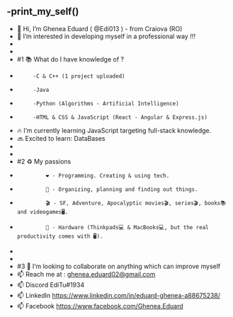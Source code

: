 -__print_my_self__()
-
- 👋 Hi, I’m Ghenea Eduard ( @Edi013 ) - from Craiova (RO) 
- 👀 I’m interested in developing myself in a professional way _!!!_      
-
- 
- #1 📚 What do I have knowledge of ? 
-          -C & C++ (1 project uploaded) 
-          -Java 
-          -Python (Algorithms - Artificial Intelligence)
-          -HTML & CSS & JavaScript (React - Angular & Express.js) 
- 🔥 I’m currently learning JavaScript targeting full-stack knowledge. 
- 🔜 Excited to learn: DataBases 
-
- 
- #2 ♻️ My passions
-              ❤️ - Programming. Creating & using tech. 
-              🔆 - Organizing, planning and finding out things. 
-              🎬 - SF, Adventure, Apocalyptic movies🎬, series🎬, books📚 and videogames🖥️.
-              💸 - Hardware (Thinkpads💻 & MacBooks💻, but the real productivity comes with 🖥️).
-  
- 
- #3 💞️ I’m looking to collaborate on anything which can improve myself  
- 📫 Reach me at : ghenea.eduard02@gmail.com
- 📫   Discord   EdiTu#1934 
- 📫   LinkedIn  https://www.linkedin.com/in/eduard-ghenea-a88675238/
- 📫   Facebook  https://www.facebook.com/Ghenea.Eduard
